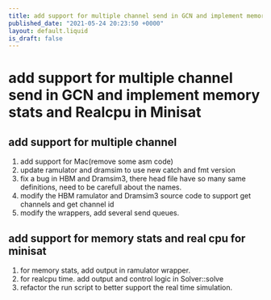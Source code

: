 ```yaml
---
title: add support for multiple channel send in GCN and implement memory stats and Realcpu in Minisat
published_date: "2021-05-24 20:23:50 +0000"
layout: default.liquid
is_draft: false
--- 
```

# add support for multiple channel send in GCN and implement memory stats and Realcpu in Minisat

## add support for multiple channel

1. add support for Mac(remove some asm code)
2. update ramulator and dramsim to use new catch and fmt version
3. fix a bug in HBM and Dramsim3, there head file have so many same definitions, need to be carefull about the names.
4. modify the HBM ramulator and Dramsim3 source code to support get channels and get channel id
5. modify the wrappers, add several send queues.

## add support for memory stats and real cpu for minisat

1. for memory stats, add output in ramulator wrapper.
2. for realcpu time. add output and control logic in Solver::solve
3. refactor the run script to better support the real time simulation.
